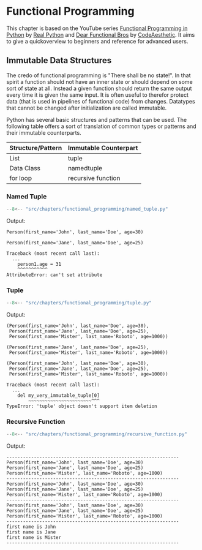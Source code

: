# Functional Programming
This chapter is based on the YouTube series [Functional Programming in Python](https://youtube.com/playlist?list=PLP8GkvaIxJP1z5bu4NX_bFrEInBkAgTMr&si=vlbk8pZFg6QRrqfG) by [Real Python](https://www.youtube.com/@realpython) and [Dear Functional Bros](https://www.youtube.com/watch?v=nuML9SmdbJ4) by [CodeAesthetic](https://www.youtube.com/@CodeAesthetic).
It aims to give a quickoverview to beginners and reference for advanced users.

## Immutable Data Structures
The credo of functional programming is "There shall be no state!". In that spirit a function should not have an inner state or should depend on some sort of state at all. Instead a given function should return the same output every time it is given the same input. It is often useful to therefor protect data (that is used in pipelines of functional code) from changes. Datatypes that cannot be changed after initialization are called immutable.

Python has several basic structures and patterns that can be used. The following table offers a sort of translation of common types or patterns and their immutable counterparts.

| Structure/Pattern 	| Immutable Counterpart 	|
|-------------------	|-----------------------	|
| List              	| tuple                 	|
| Data Class        	| namedtuple            	|
| for loop           	| recursive function     	|

### Named Tuple
```python
--8<-- "src/chapters/functional_programming/named_tuple.py"
```
Output:
```
Person(first_name='John', last_name='Doe', age=30)

Person(first_name='Jane', last_name='Doe', age=25)

Traceback (most recent call last):
  ...
    person1.age = 31
    ^^^^^^^^^^^
AttributeError: can't set attribute
```

### Tuple
```python
--8<-- "src/chapters/functional_programming/tuple.py"
```
Output:
```
(Person(first_name='John', last_name='Doe', age=30),
 Person(first_name='Jane', last_name='Doe', age=25),
 Person(first_name='Mister', last_name='Roboto', age=1000))

(Person(first_name='Jane', last_name='Doe', age=25),
 Person(first_name='Mister', last_name='Roboto', age=1000))

(Person(first_name='John', last_name='Doe', age=30),
 Person(first_name='Jane', last_name='Doe', age=25),
 Person(first_name='Mister', last_name='Roboto', age=1000))
 
Traceback (most recent call last):
  ...
    del my_very_immutable_tuple[0]
        ~~~~~~~~~~~~~~~~~~~~~~~^^^
TypeError: 'tuple' object doesn't support item deletion
```

### Recursive Function
```python
--8<-- "src/chapters/functional_programming/recursive_function.py"
```
Output:
```
---------------------------------------------------------------
Person(first_name='John', last_name='Doe', age=30)
Person(first_name='Jane', last_name='Doe', age=25)
Person(first_name='Mister', last_name='Roboto', age=1000)
---------------------------------------------------------------
Person(first_name='John', last_name='Doe', age=30)
Person(first_name='Jane', last_name='Doe', age=25)
Person(first_name='Mister', last_name='Roboto', age=1000)
---------------------------------------------------------------
Person(first_name='John', last_name='Doe', age=30)
Person(first_name='Jane', last_name='Doe', age=25)
Person(first_name='Mister', last_name='Roboto', age=1000)
---------------------------------------------------------------
first name is John
first name is Jane
first name is Mister
---------------------------------------------------------------
```